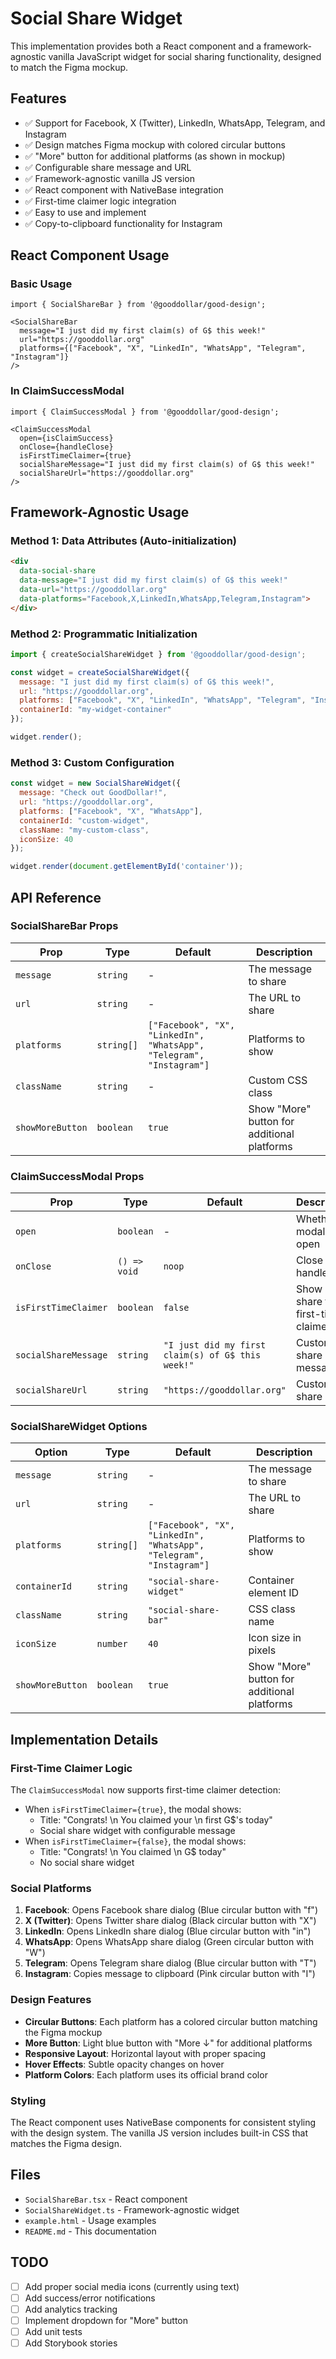 # Social Share Widget

This implementation provides both a React component and a framework-agnostic vanilla JavaScript widget for social sharing functionality, designed to match the Figma mockup.

## Features

- ✅ Support for Facebook, X (Twitter), LinkedIn, WhatsApp, Telegram, and Instagram
- ✅ Design matches Figma mockup with colored circular buttons
- ✅ "More" button for additional platforms (as shown in mockup)
- ✅ Configurable share message and URL
- ✅ Framework-agnostic vanilla JS version
- ✅ React component with NativeBase integration
- ✅ First-time claimer logic integration
- ✅ Easy to use and implement
- ✅ Copy-to-clipboard functionality for Instagram

## React Component Usage

### Basic Usage

```tsx
import { SocialShareBar } from '@gooddollar/good-design';

<SocialShareBar
  message="I just did my first claim(s) of G$ this week!"
  url="https://gooddollar.org"
  platforms={["Facebook", "X", "LinkedIn", "WhatsApp", "Telegram", "Instagram"]}
/>
```

### In ClaimSuccessModal

```tsx
import { ClaimSuccessModal } from '@gooddollar/good-design';

<ClaimSuccessModal
  open={isClaimSuccess}
  onClose={handleClose}
  isFirstTimeClaimer={true}
  socialShareMessage="I just did my first claim(s) of G$ this week!"
  socialShareUrl="https://gooddollar.org"
/>
```

## Framework-Agnostic Usage

### Method 1: Data Attributes (Auto-initialization)

```html
<div 
  data-social-share
  data-message="I just did my first claim(s) of G$ this week!"
  data-url="https://gooddollar.org"
  data-platforms="Facebook,X,LinkedIn,WhatsApp,Telegram,Instagram">
</div>
```

### Method 2: Programmatic Initialization

```javascript
import { createSocialShareWidget } from '@gooddollar/good-design';

const widget = createSocialShareWidget({
  message: "I just did my first claim(s) of G$ this week!",
  url: "https://gooddollar.org",
  platforms: ["Facebook", "X", "LinkedIn", "WhatsApp", "Telegram", "Instagram"],
  containerId: "my-widget-container"
});

widget.render();
```

### Method 3: Custom Configuration

```javascript
const widget = new SocialShareWidget({
  message: "Check out GoodDollar!",
  url: "https://gooddollar.org",
  platforms: ["Facebook", "X", "WhatsApp"],
  containerId: "custom-widget",
  className: "my-custom-class",
  iconSize: 40
});

widget.render(document.getElementById('container'));
```

## API Reference

### SocialShareBar Props

| Prop | Type | Default | Description |
|------|------|---------|-------------|
| `message` | `string` | - | The message to share |
| `url` | `string` | - | The URL to share |
| `platforms` | `string[]` | `["Facebook", "X", "LinkedIn", "WhatsApp", "Telegram", "Instagram"]` | Platforms to show |
| `className` | `string` | - | Custom CSS class |
| `showMoreButton` | `boolean` | `true` | Show "More" button for additional platforms |

### ClaimSuccessModal Props

| Prop | Type | Default | Description |
|------|------|---------|-------------|
| `open` | `boolean` | - | Whether modal is open |
| `onClose` | `() => void` | `noop` | Close handler |
| `isFirstTimeClaimer` | `boolean` | `false` | Show social share for first-time claimers |
| `socialShareMessage` | `string` | `"I just did my first claim(s) of G$ this week!"` | Custom share message |
| `socialShareUrl` | `string` | `"https://gooddollar.org"` | Custom share URL |

### SocialShareWidget Options

| Option | Type | Default | Description |
|--------|------|---------|-------------|
| `message` | `string` | - | The message to share |
| `url` | `string` | - | The URL to share |
| `platforms` | `string[]` | `["Facebook", "X", "LinkedIn", "WhatsApp", "Telegram", "Instagram"]` | Platforms to show |
| `containerId` | `string` | `"social-share-widget"` | Container element ID |
| `className` | `string` | `"social-share-bar"` | CSS class name |
| `iconSize` | `number` | `40` | Icon size in pixels |
| `showMoreButton` | `boolean` | `true` | Show "More" button for additional platforms |

## Implementation Details

### First-Time Claimer Logic

The `ClaimSuccessModal` now supports first-time claimer detection:

- When `isFirstTimeClaimer={true}`, the modal shows:
  - Title: "Congrats! \n You claimed your \n first G$'s today"
  - Social share widget with configurable message
- When `isFirstTimeClaimer={false}`, the modal shows:
  - Title: "Congrats! \n You claimed \n G$ today"
  - No social share widget

### Social Platforms

1. **Facebook**: Opens Facebook share dialog (Blue circular button with "f")
2. **X (Twitter)**: Opens Twitter share dialog (Black circular button with "X")
3. **LinkedIn**: Opens LinkedIn share dialog (Blue circular button with "in")
4. **WhatsApp**: Opens WhatsApp share dialog (Green circular button with "W")
5. **Telegram**: Opens Telegram share dialog (Blue circular button with "T")
6. **Instagram**: Copies message to clipboard (Pink circular button with "I")

### Design Features

- **Circular Buttons**: Each platform has a colored circular button matching the Figma mockup
- **More Button**: Light blue button with "More ↓" for additional platforms
- **Responsive Layout**: Horizontal layout with proper spacing
- **Hover Effects**: Subtle opacity changes on hover
- **Platform Colors**: Each platform uses its official brand color

### Styling

The React component uses NativeBase components for consistent styling with the design system. The vanilla JS version includes built-in CSS that matches the Figma design.

## Files

- `SocialShareBar.tsx` - React component
- `SocialShareWidget.ts` - Framework-agnostic widget
- `example.html` - Usage examples
- `README.md` - This documentation

## TODO

- [ ] Add proper social media icons (currently using text)
- [ ] Add success/error notifications
- [ ] Add analytics tracking
- [ ] Implement dropdown for "More" button
- [ ] Add unit tests
- [ ] Add Storybook stories 